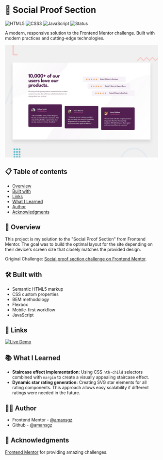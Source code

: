 # 🚀 Social Proof Section

![HTML5](https://img.shields.io/badge/HTML5-E34F26?style=for-the-badge&logo=html5&logoColor=white) ![CSS3](https://img.shields.io/badge/CSS3-1572B6?style=for-the-badge&logoColor=white) ![JavaScript](https://img.shields.io/badge/JavaScript-F7DF1E?style=for-the-badge&logo=javascript&logoColor=black)
![Status](https://img.shields.io/badge/Status-Completed-success?style=for-the-badge)

A modern, responsive solution to the Frontend Mentor challenge. Built with modern practices and cutting-edge technologies.

![Desktop preview](./design/desktop-preview.jpg)

## 📋 Table of contents

- [Overview](#-overview)
- [Built with](#-built-with)
- [Links](#-links)
- [What I Learned](#-what-i-learned)
- [Author](#-author)
- [Acknowledgments](#-acknowledgments)

## 📖 Overview

This project is my solution to the "Social Proof Section" from Frontend Mentor. The goal was to build the optimal layout for the site depending on their device's screen size that closely matches the provided design.

Original Challenge: [Social proof section challenge on Frontend Mentor](https://www.frontendmentor.io/challenges/social-proof-section-6e0qTv_bA).

## 🛠 Built with

- Semantic HTML5 markup
- CSS custom properties
- BEM methodology
- Flexbox
- Mobile-first workflow
- JavaScript

## 🔗 Links

[![Live Demo](https://img.shields.io/badge/Demo-Live-green?style=for-the-badge)](https://social-proof-section-css.netlify.app)

## 📚 What I Learned

- **Staircase effect implementation:** Using CSS `nth-child` selectors combined with `margin` to create a visually appealing staircase effect.
- **Dynamic star rating generation:** Creating SVG star elements for all rating components. This approach allows easy scalability if different ratings were needed in the future.

## 👩‍💻 Author

- Frontend Mentor - [@amansgz](https://www.frontendmentor.io/profile/amansgz)
- Github - [@amansgz](https://www.github.com/amansgz)

## 🙌 Acknowledgments

[Frontend Mentor](https://www.frontendmentor.io) for providing amazing challenges.
